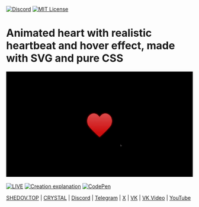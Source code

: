 [![Discord](https://img.shields.io/discord/1006372235172384849?style=for-the-badge&logo=5865F2&logoColor=black&labelColor=black&color=%23f3f3f3
)](https://discord.gg/ENB7RbxVZE)
[![MIT License](https://img.shields.io/badge/license-MIT-blue.svg?style=for-the-badge&logo=5865F2&logoColor=black&labelColor=black&color=%23f3f3f3)](https://github.com/AndrewShedov/animated-modal-in-react/blob/main/LICENSE)

# Animated heart with realistic heartbeat and hover effect, made with SVG and pure CSS 

<img src="https://raw.githubusercontent.com/AndrewShedov/animated-heart--css/refs/heads/main/assets/gif.gif" width="590" />

[![LIVE](https://img.shields.io/badge/LIVE-ff0000?style=for-the-badge)](https://animated-heart-svg-css.vercel.app/)
[![Creation explanation](https://img.shields.io/badge/Creation_Explanation-0073e6?style=for-the-badge)](https://shedov.top/animated-heart-made-with-svg-and-pure-css/)
[![CodePen](https://img.shields.io/badge/CodePen-black?style=for-the-badge&logo=codepen)](https://codepen.io/AndrewShedov/pen/PwZmYYR)



[SHEDOV.TOP](https://shedov.top/) | [CRYSTAL](https://crysty.ru/AndrewShedov) | [Discord](https://discord.gg/ENB7RbxVZE) | [Telegram](https://t.me/ShedovChannel) | [X](https://x.com/AndrewShedov) | [VK](https://vk.com/shedovclub) | [VK Video](https://vkvideo.ru/@shedovclub) | [YouTube](https://www.youtube.com/@AndrewShedov)


